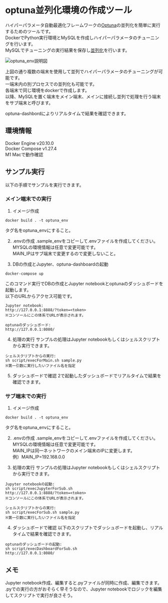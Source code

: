 # optuna並列化環境の作成ツール

ハイパーパラメータ自動最適化フレームワークの[Optuna](https://optuna.org/)の並列化を簡単に実行するためのツールです。  
DockerでPython実行環境とMySQLを作成しハイパーパラメータのチューニングを行います。  
MySQLでチューニングの実行結果を保存し[並列化](https://optuna.readthedocs.io/en/stable/tutorial/10_key_features/004_distributed.html)を行います。  
  
![optuna_env説明図](https://user-images.githubusercontent.com/72649937/111029676-488ef080-8441-11eb-8312-46e3d132230e.png)  
  
上図の通り複数の端末を使用して並列でハイパーパラメータのチューニングが可能です。  
一端末内の別プロセスでの並列化も可能です。  
各端末で同じ環境をdockerで作成します。  
以降、MySQLを置く端末をメイン端末、メインに接続し並列で処理を行う端末をサブ端末と呼びます。  
  
optuna-dashbordによりリアルタイムで結果を確認できます。  

## 環境情報
Docker Engine v20.10.0  
Docker Compose v1.27.4  
M1 Macで動作確認  

## サンプル実行
以下の手順でサンプルを実行できます。

### メイン端末での実行
1. イメージ作成
```
docker build . -t optuna_env
```
タグ名をoptuna_envにすること。

2. .envの作成
.sample_envをコピーして.envファイルを作成してください。  
MYSQLの環境情報は任意で変更可能です。  
MAIN_IPはサブ端末で変更するので変更しないこと。  

3. DBの作成とJupyter、optuna-dashboardの起動
```
docker-compose up
```
このコマンド実行でDBの作成とJupyter notebookとoptunaのダッシュボードを起動します。  
以下のURLからアクセス可能です。  
```
Jupyter notebook:
http://127.0.0.1:8888/?token=<token>
※コンソールにこの体系でURLが表示されます。

optunaのダッシュボード:
http://127.0.0.1:8080/
```

4. 処理の実行
サンプルの処理はJupyter notebookもしくはシェルスクリプトから実行できます。
```
シェルスクリプトからの実行:
sh script/execForMain.sh sample.py
※第一引数に実行したいファイル名を指定
```

5. ダッシュボードで確認
2で起動したダッシュボードでリアルタイムで結果を確認できます。

### サブ端末での実行
1. イメージ作成
```
docker build . -t optuna_env
```
タグ名をoptuna_envにすること。

2. .envの作成
.sample_envをコピーして.envファイルを作成してください。  
MYSQLの環境情報は任意で変更可能です。  
MAIN_IPは同一ネットワークのメイン端末のIPに変更します。  
例）MAIN_IP=192.168.0.0  

3. 処理の実行
サンプルの処理はJupyter notebookもしくはシェルスクリプトから実行できます。
```
Jupyter notebookの起動:
sh script/execJupyterForSub.sh
http://127.0.0.1:8888/?token=<token>
※コンソールにこの体系でURLが表示されます。

シェルスクリプトからの実行:
sh script/execForSub.sh sample.py
※第一引数に実行したいファイル名を指定
```

4. ダッシュボードで確認
以下のスクリプトでダッシュボードを起動し、リアルタイムで結果を確認できます。
```
optunaのダッシュボードの起動:
sh script/execDashboardForSub.sh
http://127.0.0.1:8080/
```
## メモ
Jupyter notebook作成、編集すると.pyファイルが同時に作成、編集できます。  
.pyでの実行の方がおそらく早そうなので、Jupyter notebookでロジックを編集してスクリプトで実行が良さそう。

